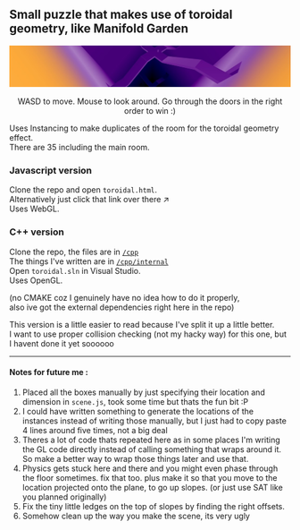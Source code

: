 ## Small puzzle that makes use of toroidal geometry, like Manifold Garden
<p align="center" width="100%">
  <img alt="screenshot of the game" src="assets/screen.jpg">
</p>

<p align=center>
WASD to move. Mouse to look around. Go through the doors in the right order to win :)
</p>


Uses Instancing to make duplicates of the room for the toroidal geometry effect.<br>
There are 35 including the main room.<br>


### Javascript version
Clone the repo and open `toroidal.html`.<br>
Alternatively just click that link over there ↗<br>
Uses WebGL.

### C++ version
Clone the repo, the files are in [`/cpp`](/cpp)<br>
The things I've written are in [`/cpp/internal`](/cpp/internal)<br>
Open `toroidal.sln` in Visual Studio.<br>
Uses OpenGL.<br>

(no CMAKE coz I genuinely have no idea how to do it properly,<br>
also ive got the external dependencies right here in the repo)


This version is a little easier to read because I've split it up a little better.<br>
I want to use proper collision checking (not my hacky way) for this one, but I havent done it yet soooooo

---

#### Notes for future me :
1. Placed all the boxes manually by just specifying their location and dimension in `scene.js`,
took some time but thats the fun bit :P
2. I could have written something to generate the locations of the instances instead of writing those manually, but I just had to copy paste 4 lines around five times, not a big deal
3. Theres a lot of code thats repeated here as in some places I'm writing the GL code directly instead of calling something that wraps around it.
So make a better way to wrap those things later and use that.
4. Physics gets stuck here and there and you might even phase through the floor sometimes. fix that too. plus make it so that you move to the location projected onto the plane, to go up slopes. (or just use SAT like you planned originally)
5. Fix the tiny little ledges on the top of slopes by finding the right offsets.
6. Somehow clean up the way you make the scene, its very ugly